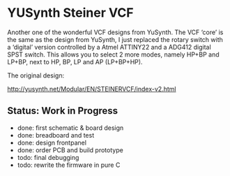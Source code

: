 # YUSynth Steiner VCF

Another one of the wonderful VCF designs from YuSynth. The VCF ‘core’ is the same as the design from YuSynth, I just replaced the rotary switch with a ‘digital’ version controlled by a Atmel ATTINY22 and a ADG412 digital SPST switch. This allows you to select 2 more modes, namely HP+BP and LP+BP, next to HP, BP, LP and AP (LP+BP+HP).

The original design:

http://yusynth.net/Modular/EN/STEINERVCF/index-v2.html

## Status: Work in Progress

- done: first schematic & board design
- done: breadboard and test
- done: design frontpanel
- done: order PCB and build prototype
- todo: final debugging
- todo: rewrite the firmware in pure C